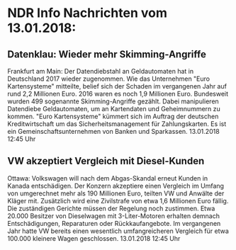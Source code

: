 # NDR Info Nachrichten vom 13.01.2018:


## Datenklau: Wieder mehr Skimming-Angriffe
Frankfurt am Main: Der Datendiebstahl an Geldautomaten hat in Deutschland 2017 wieder zugenommen. Wie das Unternehmen "Euro Kartensysteme" mitteilte, belief sich der Schaden im vergangenen Jahr auf rund 2,2 Millionen Euro. 2016 waren es noch 1,9 Millionen Euro. Bundesweit wurden 499 sogenannte Skimming-Angriffe gezählt. Dabei manipulieren Datendiebe Geldautomaten, um an Kartendaten und Geheimnummern zu kommen. "Euro Kartensysteme" kümmert sich im Auftrag der deutschen Kreditwirtschaft um das Sicherheitsmanagement für Zahlungskarten. Es ist ein Gemeinschaftsunternehmen von Banken und Sparkassen. 13.01.2018 12:45 Uhr 

## VW akzeptiert Vergleich mit Diesel-Kunden
Ottawa: Volkswagen will nach dem Abgas-Skandal erneut Kunden in Kanada entschädigen. Der Konzern akzeptiere einen Vergleich im Umfang von umgerechnet mehr als 190 Millionen Euro, teilten VW und Anwälte der Kläger mit. Zusätzlich wird eine Zivilstrafe von etwa 1,6 Millionen Euro fällig. Die zuständigen Gerichte müssen der Regelung noch zustimmen. Etwa 20.000 Besitzer von Dieselwagen mit 3-Liter-Motoren erhalten demnach Entschädigungen, Reparaturen oder Rückkaufangebote. Im vergangenen Jahr hatte VW bereits einen wesentlich umfangreicheren Vergleich für etwa 100.000 kleinere Wagen geschlossen. 13.01.2018 12:45 Uhr 
